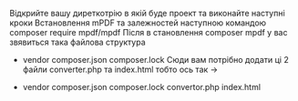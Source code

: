 Відкрийте вашу диреткотрію в якій буде проект та виконайте наступні кроки
Встановлення mPDF та залежностей наступною командою 
composer require mpdf/mpdf
Після в становлення composer mpdf у вас звявиться така файлова структура 
 - vendor
   composer.json
   composer.lock
Сюди вам потрібно додати ці 2 файли converter.php та index.html тобто ось так ->

- vendor
   composer.json
   composer.lock
   convertor.php
   index.html
